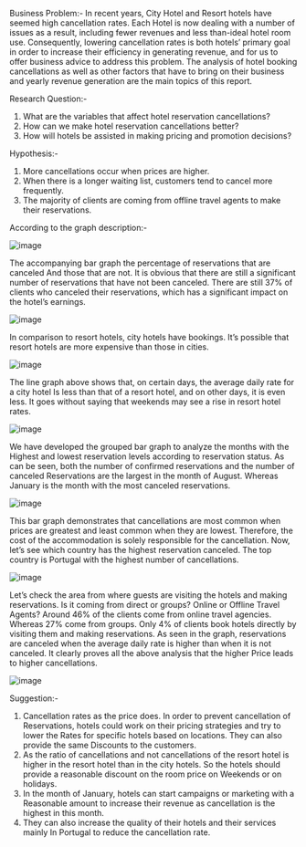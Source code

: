 Business Problem:-
In recent years, City Hotel and Resort hotels have seemed high cancellation rates. Each Hotel is now dealing with a number of issues as a result, including fewer revenues and less than-ideal hotel room use. Consequently, lowering cancellation rates is both hotels’ primary goal in order to increase their efficiency in generating revenue, and for us to offer business advice to address this problem.
The analysis of hotel booking cancellations as well as other factors that have to bring on their business and yearly revenue generation are the main topics of this report.

Research Question:-
1.	What are the variables that affect hotel reservation cancellations?
2.	How can we make hotel reservation cancellations better?
3.	How will hotels be assisted in making pricing and promotion decisions?

Hypothesis:-
1.	More cancellations occur when prices are higher.
2.	When there is a longer waiting list, customers tend to cancel more frequently.
3.	The majority of clients are coming from offline travel agents to make their reservations.

According to the graph description:- 

![image](https://github.com/Bhawanadewangan/data_analyst_hotel_booking/assets/115826888/2950df49-ca9b-439f-b106-d7de8106ea09)

The accompanying bar graph the percentage of reservations that are canceled And those that are not. It is obvious that there are still a significant number of reservations that have not been canceled. There are still 37% of clients who canceled their reservations, which has a significant impact on the hotel’s earnings.

![image](https://github.com/Bhawanadewangan/data_analyst_hotel_booking/assets/115826888/c6064b9b-25fd-4cae-861c-fd6b161f95d4)

In comparison to resort hotels, city hotels have bookings. It’s possible that resort hotels are more expensive than those in cities.

![image](https://github.com/Bhawanadewangan/data_analyst_hotel_booking/assets/115826888/3b2e7846-196c-41a8-b002-33b05fcb68de)

The line graph above shows that, on certain days, the average daily rate for a city hotel Is less than that of a resort hotel, and on other days, it is even less. It goes without saying that weekends may see a rise in resort hotel rates.

![image](https://github.com/Bhawanadewangan/data_analyst_hotel_booking/assets/115826888/f5a1d92b-4b8f-47a6-9905-33446b0b7883)

We have developed the grouped bar graph to analyze the months with the Highest and lowest reservation levels according to reservation status. As can be seen, both the number of confirmed reservations and the number of canceled Reservations are the largest in the month of August. Whereas January is the month with the most canceled reservations.

![image](https://github.com/Bhawanadewangan/data_analyst_hotel_booking/assets/115826888/d61276de-c4e9-4609-b7bf-233b1f995fee)

This bar graph demonstrates that cancellations are most common when prices are greatest and least common when they are lowest. Therefore, the cost of the accommodation is solely responsible for the cancellation.
Now, let’s see which country has the highest reservation canceled. The top country is Portugal with the highest number of cancellations.

![image](https://github.com/Bhawanadewangan/data_analyst_hotel_booking/assets/115826888/df0c6a12-4a79-4a40-8b52-e0b7819566bf)

Let’s check the area from where guests are visiting the hotels and making reservations. Is it coming from direct or groups? Online or Offline Travel Agents? Around 46%   of the clients come from online travel agencies. Whereas 27% come from groups. Only 4% of clients book hotels directly by visiting them and making reservations.
As seen in the graph, reservations are canceled when the average daily rate is higher than when it is not canceled. It clearly proves all the above analysis that the higher Price leads to higher cancellations.

![image](https://github.com/Bhawanadewangan/data_analyst_hotel_booking/assets/115826888/49a71331-b6af-4896-8841-3c61f4a576a1)

Suggestion:-
1.	Cancellation rates as the price does. In order to prevent cancellation of Reservations, hotels could work on their pricing strategies and try to lower the Rates for specific hotels based on locations. They can also provide the same Discounts to the customers.
2.	As the ratio of cancellations and not cancellations of the resort hotel is higher in the resort hotel than in the city hotels. So the hotels should provide a reasonable discount on the room price on Weekends or on holidays.
3.	In the month of January, hotels can start campaigns or marketing with a Reasonable amount to increase their revenue as cancellation is the highest in this month.
4.	They can also increase the quality of their hotels and their services mainly In Portugal to reduce the cancellation rate.
